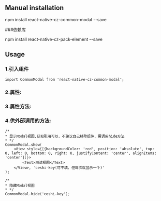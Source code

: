 
## Manual installation

npm install react-native-cz-common-modal --save

###依赖库

npm install react-native-cz-pack-element --save
	

## Usage
###  1.引入组件
```
import CommonModal from 'react-native-cz-common-modal';

```

###  2.属性:
###  3.属性方法:
###  4.供外部调用的方法:
```
/*
* 显示Modal视图,获取引用可以，不建议自己移除组件，需调用hide方法
* */
CommonModal.show(
    <View style={[{backgroundColor: 'red', position: 'absolute', top: 0, left: 0, bottom: 0, right: 0, justifyContent: 'center', alignItems: 'center'}]}>
        <Text>测试视图</Text>
    </View>, 'ceshi-key(可不填，但每次就显示一个)'
);
```

```
/*
* 隐藏Modal视图
* */
CommonModal.hide('ceshi-key');
```
